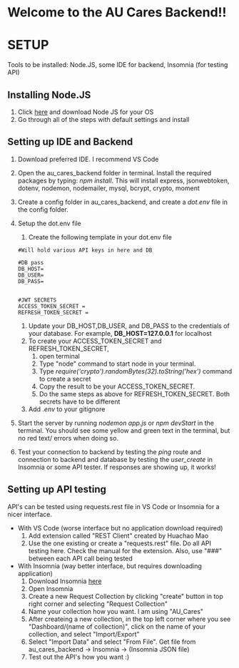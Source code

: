 # Welcome to the AU Cares Backend!!

# SETUP
Tools to be installed: Node.JS, some IDE for backend, Insomnia (for testing API)

## Installing Node.JS
1. Click [here](https://nodejs.org/en/download/) and download Node JS for your OS
1. Go through all of the steps with default settings and install

## Setting up IDE and Backend

1. Download preferred IDE. I recommend VS Code
1. Open the au_cares_backend folder in terminal. Install the required packages by typing: *npm install*. This will install express, jsonwebtoken, dotenv, nodemon, nodemailer, mysql, bcrypt, crypto, moment
1. Create a config folder in au_cares_backend, and  create a *dot.env* file in the config folder.
1. Setup the dot.env file
    1. Create the following template in your dot.env file

    ```env
    #Will hold various API keys in here and DB

    #DB pass
    DB_HOST=
    DB_USER=
    DB_PASS=


    #JWT SECRETS
    ACCESS_TOKEN_SECRET =
    REFRESH_TOKEN_SECRET =
    ```

    1. Update your DB_HOST,DB_USER, and DB_PASS to the credentials of your database. For example, **DB_HOST=127.0.0.1** for localhost
    1. To create your ACCESS_TOKEN_SECRET and REFRESH_TOKEN_SECRET, 
        1. open terminal
        1. Type "node" command to start node in your terminal.
        1. Type *require('crypto').randomBytes(32).toString('hex')* command to create a secret
        1. Copy the result to be your ACCESS_TOKEN_SECRET.
        1. Do the same steps as above for REFRESH_TOKEN_SECRET. Both secrets have to be different
    1. Add *.env* to  your gitignore
1. Start the server by running *nodemon app.js* or *npm devStart* in the terminal. You should see some yellow and green text in the terminal, but no red text/ errors when doing so.
1. Test your connection to backend by testing the *ping* route and connection to backend and database by testing the *user_create* in Insomnia or some API tester. If responses are showing up, it works!

## Setting up API testing
API's can be tested using requests.rest file in VS Code or Insomnia for a nicer interface.

* With VS Code (worse interface but no application download required)
    1. Add extension called "REST Client" created by Huachao Mao
    1. Use the one existing or create a "requests.rest" file. Do all API testing here. Check the manual for the extension. Also, use "###" between each API call being tested
* With Insomnia (way better interface, but requires downloading application)
    1. Download Insomnia [here](https://insomnia.rest/download)
    1. Open Insomnia
    1. Create a new Request Collection by clicking "create" button in top right corner and selecting "Request Collection"
    1. Name your collection how you want. I am using "AU_Cares"
    1. After createing a new collection, in the top left corner where you see "Dashboard/(name of collection)", click on the name of your collection, and select "Import/Export"
    1. Select "Import Data" and select "From File". Get file from au_cares_backend -> Insomnia -> (Insomnia JSON file)
    1. Test out the API's how you want :)
